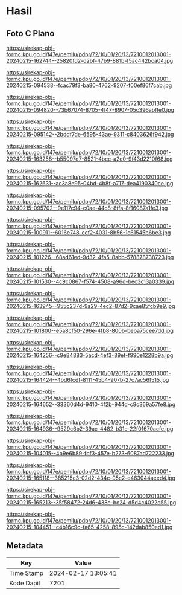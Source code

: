 # Hasil

## Foto C Plano

https://sirekap-obj-formc.kpu.go.id/f47e/pemilu/pdpr/72/10/01/20/13/7210012013001-20240215-162744--25820fd2-d2bf-47b9-881b-f5ac442bca04.jpg

https://sirekap-obj-formc.kpu.go.id/f47e/pemilu/pdpr/72/10/01/20/13/7210012013001-20240215-094538--fcac79f3-ba80-4762-9207-f00ef86f7cab.jpg

https://sirekap-obj-formc.kpu.go.id/f47e/pemilu/pdpr/72/10/01/20/13/7210012013001-20240215-094820--73b67074-8705-4f47-8907-05c396abffe0.jpg

https://sirekap-obj-formc.kpu.go.id/f47e/pemilu/pdpr/72/10/01/20/13/7210012013001-20240215-095142--2bddf7de-6595-43ae-9311-c8403626f942.jpg

https://sirekap-obj-formc.kpu.go.id/f47e/pemilu/pdpr/72/10/01/20/13/7210012013001-20240215-163258--b55097d7-8521-4bcc-a2e0-9f43d2210f68.jpg

https://sirekap-obj-formc.kpu.go.id/f47e/pemilu/pdpr/72/10/01/20/13/7210012013001-20240215-162631--ac3a8e95-04bd-4b8f-a717-dea4190340ce.jpg

https://sirekap-obj-formc.kpu.go.id/f47e/pemilu/pdpr/72/10/01/20/13/7210012013001-20240215-095702--9e117c94-c0ae-44c8-8ffa-8f16087a1fe3.jpg

https://sirekap-obj-formc.kpu.go.id/f47e/pemilu/pdpr/72/10/01/20/13/7210012013001-20240215-100911--6016e748-ccf2-4031-8b56-1c61545b6be3.jpg

https://sirekap-obj-formc.kpu.go.id/f47e/pemilu/pdpr/72/10/01/20/13/7210012013001-20240215-101226--68ad61ed-9d32-4fa5-8abb-578878738723.jpg

https://sirekap-obj-formc.kpu.go.id/f47e/pemilu/pdpr/72/10/01/20/13/7210012013001-20240215-101530--4c9c0867-f574-4508-a96d-bec3c13a0339.jpg

https://sirekap-obj-formc.kpu.go.id/f47e/pemilu/pdpr/72/10/01/20/13/7210012013001-20240215-163945--955c237d-9a29-4ec2-87d2-9cae85fcb9e9.jpg

https://sirekap-obj-formc.kpu.go.id/f47e/pemilu/pdpr/72/10/01/20/13/7210012013001-20240215-101800--e5a8cf50-296e-4fb8-800b-beba75cee7dd.jpg

https://sirekap-obj-formc.kpu.go.id/f47e/pemilu/pdpr/72/10/01/20/13/7210012013001-20240215-164256--c9e84883-5acd-4ef3-89ef-f990e1228b9a.jpg

https://sirekap-obj-formc.kpu.go.id/f47e/pemilu/pdpr/72/10/01/20/13/7210012013001-20240215-164424--4bd6fcdf-8111-45b4-907b-27c7ac56f515.jpg

https://sirekap-obj-formc.kpu.go.id/f47e/pemilu/pdpr/72/10/01/20/13/7210012013001-20240215-164652--33360d4d-9410-4f2b-944d-c9c369a57fe8.jpg

https://sirekap-obj-formc.kpu.go.id/f47e/pemilu/pdpr/72/10/01/20/13/7210012013001-20240215-164936--9529c6b2-39ac-4482-b31e-22f01670acfe.jpg

https://sirekap-obj-formc.kpu.go.id/f47e/pemilu/pdpr/72/10/01/20/13/7210012013001-20240215-104015--4b9e6b89-fbf3-457e-b273-6087ad722233.jpg

https://sirekap-obj-formc.kpu.go.id/f47e/pemilu/pdpr/72/10/01/20/13/7210012013001-20240215-165118--385215c3-02d2-434c-95c2-e463044aeed4.jpg

https://sirekap-obj-formc.kpu.go.id/f47e/pemilu/pdpr/72/10/01/20/13/7210012013001-20240215-165213--35f58472-24d6-438e-bc24-d5d4c4022d55.jpg

https://sirekap-obj-formc.kpu.go.id/f47e/pemilu/pdpr/72/10/01/20/13/7210012013001-20240215-104451--c4b16c9c-fa65-4258-895c-142dab850ed1.jpg


## Metadata

| Key        | Value               |
| ---------- | ------------------- |
| Time Stamp | 2024-02-17 13:05:41 |
| Kode Dapil | 7201                |



